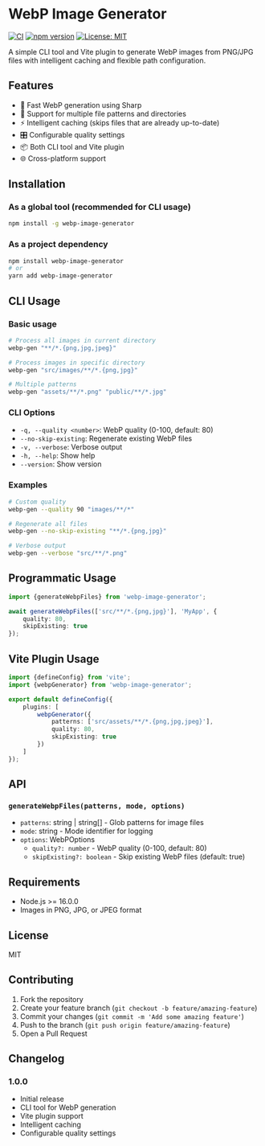 # WebP Image Generator

[![CI](https://github.com/niek-ph/webp-image-generator/workflows/CI/badge.svg)](https://github.com/niek-ph/webp-image-generator/actions)
[![npm version](https://badge.fury.io/js/%40niekph%2Fwebp-image-generator.svg)](https://badge.fury.io/js/%40niekph%2Fwebp-image-generator)
[![License: MIT](https://img.shields.io/badge/License-MIT-yellow.svg)](https://opensource.org/licenses/MIT)


A simple CLI tool and Vite plugin to generate WebP images from PNG/JPG files with intelligent caching and flexible path
configuration.

## Features

- 🚀 Fast WebP generation using Sharp
- 📁 Support for multiple file patterns and directories
- ⚡ Intelligent caching (skips files that are already up-to-date)
- 🎛️ Configurable quality settings
- 📦 Both CLI tool and Vite plugin
- 🌐 Cross-platform support

## Installation

### As a global tool (recommended for CLI usage)

```bash
npm install -g webp-image-generator
```

### As a project dependency

```bash
npm install webp-image-generator
# or
yarn add webp-image-generator
```

## CLI Usage

### Basic usage

```bash
# Process all images in current directory
webp-gen "**/*.{png,jpg,jpeg}"

# Process images in specific directory
webp-gen "src/images/**/*.{png,jpg}"

# Multiple patterns
webp-gen "assets/**/*.png" "public/**/*.jpg"
```

### CLI Options

- `-q, --quality <number>`: WebP quality (0-100, default: 80)
- `--no-skip-existing`: Regenerate existing WebP files
- `-v, --verbose`: Verbose output
- `-h, --help`: Show help
- `--version`: Show version

### Examples

```bash
# Custom quality
webp-gen --quality 90 "images/**/*"

# Regenerate all files
webp-gen --no-skip-existing "**/*.{png,jpg}"

# Verbose output
webp-gen --verbose "src/**/*.png"
```

## Programmatic Usage

```typescript
import {generateWebpFiles} from 'webp-image-generator';

await generateWebpFiles(['src/**/*.{png,jpg}'], 'MyApp', {
    quality: 80,
    skipExisting: true
});
```

## Vite Plugin Usage

```typescript
import {defineConfig} from 'vite';
import {webpGenerator} from 'webp-image-generator';

export default defineConfig({
    plugins: [
        webpGenerator({
            patterns: ['src/assets/**/*.{png,jpg,jpeg}'],
            quality: 80,
            skipExisting: true
        })
    ]
});
```

## API

### `generateWebpFiles(patterns, mode, options)`

- `patterns`: string | string[] - Glob patterns for image files
- `mode`: string - Mode identifier for logging
- `options`: WebPOptions
    - `quality?: number` - WebP quality (0-100, default: 80)
    - `skipExisting?: boolean` - Skip existing WebP files (default: true)

## Requirements

- Node.js >= 16.0.0
- Images in PNG, JPG, or JPEG format

## License

MIT

## Contributing

1. Fork the repository
2. Create your feature branch (`git checkout -b feature/amazing-feature`)
3. Commit your changes (`git commit -m 'Add some amazing feature'`)
4. Push to the branch (`git push origin feature/amazing-feature`)
5. Open a Pull Request

## Changelog

### 1.0.0

- Initial release
- CLI tool for WebP generation
- Vite plugin support
- Intelligent caching
- Configurable quality settings

```